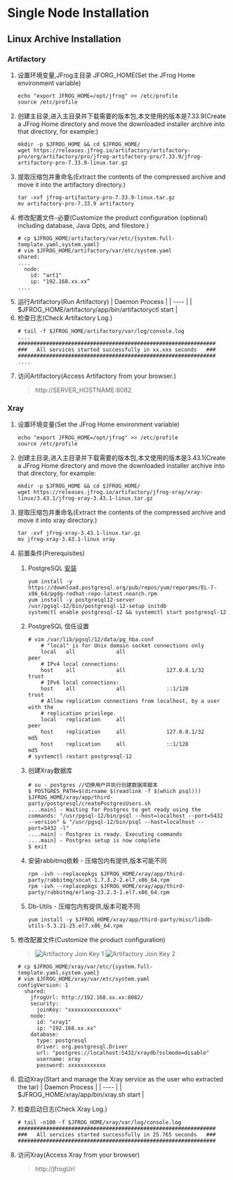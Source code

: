 # Single Node Installation
## Linux Archive Installation

### Artifactory
1. 设置环境变量,JFrog主目录 JFORG_HOME(Set the JFrog Home environment variable)
    ```shell
    echo "export JFROG_HOME=/opt/jfrog" >> /etc/profile
    source /etc/profile
    ```
2. 创建主目录,进入主目录并下载需要的版本包,本文使用的版本是7.33.9(Create a JFrog Home directory and move the downloaded installer archive into that directory, for example:)
    ```
    mkdir -p $JFROG_HOME && cd $JFROG_HOME/
    wget https://releases.jfrog.io/artifactory/artifactory-pro/org/artifactory/pro/jfrog-artifactory-pro/7.33.9/jfrog-artifactory-pro-7.33.9-linux.tar.gz
    ```
3. 提取压缩包并重命名(Extract the contents of the compressed archive and move it into the artifactory directory.)
    ```
    tar -xvf jfrog-artifactory-pro-7.33.9-linux.tar.gz
    mv artifactory-pro-7.33.9 artifactory
    ```
4. 修改配置文件-必要(Customize the product configuration (optional) including database, Java Opts, and filestore.)
    ```terminal
    # cp $JFROG_HOME/artifactory/var/etc/{system.full-template.yaml,system.yaml}
    # vim $JFROG_HOME/artifactory/var/etc/system.yaml
    shared:
    ....
      node:
        id: "art1"
        ip: "192.168.xx.xx”
    ....
    ```
5. 运行Artifactory(Run Artifactory)
    | Daemon Process |
    | ---- |
    | $JFROG_HOME/artifactory/app/bin/artifactoryctl start |
6. 检查日志(Check Artifactory Log.)
    ```
    # tail -f $JFROG_HOME/artifactory/var/log/console.log
    ....
    ###############################################################
    ###   All services started successfully in xx.xxx seconds   ###
    ###############################################################
    ....
    ```
7. 访问Artifactory(Access Artifactory from your browser.)
    > http://SERVER_HOSTNAME:8082
### Xray
1. 设置环境变量(Set the JFrog Home environment variable)
    ```shell
    echo "export JFROG_HOME=/opt/jfrog" >> /etc/profile
    source /etc/profile
    ```
2. 创建主目录,进入主目录并下载需要的版本包,本文使用的版本是3.43.1(Create a JFrog Home directory and move the downloaded installer archive into that directory, for example:
    ```shell
    mkdir -p $JFROG_HOME && cd $JFROG_HOME/
    wget https://releases.jfrog.io/artifactory/jfrog-xray/xray-linux/3.43.1/jfrog-xray-3.43.1-linux.tar.gz
    ```
3. 提取压缩包并重命名(Extract the contents of the compressed archive and move it into xray directory.)
    ```shell
    tar -xvf jfrog-xray-3.43.1-linux.tar.gz
    mv jfrog-xray-3.43.1-linux xray
    ```
4. 前置条件(Prerequisites)
    1. PostgreSQL [安装](https://www.postgresql.org/download/linux/redhat/)
        ```terminal
        yum install -y https://download.postgresql.org/pub/repos/yum/reporpms/EL-7-x86_64/pgdg-redhat-repo-latest.noarch.rpm
        yum install -y postgresql12-server
        /usr/pgsql-12/bin/postgresql-12-setup initdb
        systemctl enable postgresql-12 && systemctl start postgresql-12
        ```
    2. PostgreSQL 信任设置
        ```terminal
        # vim /var/lib/pgsql/12/data/pg_hba.conf
            # "local" is for Unix domain socket connections only
            local   all             all                                     peer
            # IPv4 local connections:
            host    all             all             127.0.0.1/32            trust
            # IPv6 local connections:
            host    all             all             ::1/128                 trust
            # Allow replication connections from localhost, by a user with the
            # replication privilege.
            local   replication     all                                     peer
            host    replication     all             127.0.0.1/32            md5
            host    replication     all             ::1/128                 md5
        # systemctl restart postgresql-12
        ```
    3. 创建Xray数据库
        ```
        # su - postgres //切换用户并执行创建数据库脚本
        $ POSTGRES_PATH=$(dirname $(readlink -f $(which psql))) $JFROG_HOME/xray/app/third-party/postgresql/createPostgresUsers.sh
        ....main] - Waiting for Postgres to get ready using the commands: "/usr/pgsql-12/bin/psql --host=localhost --port=5432 --version" & "/usr/pgsql-12/bin/psql --host=localhost --port=5432 -l"
        ....main] - Postgres is ready. Executing commands
        ....main] - Postgres setup is now complete
        $ exit
        ```
    4. 安装rabbitmq依赖 - 压缩包内有提供,版本可能不同
        ```shell
        rpm -ivh --replacepkgs $JFROG_HOME/xray/app/third-party/rabbitmq/socat-1.7.3.2-2.el7.x86_64.rpm
        rpm -ivh --replacepkgs $JFROG_HOME/xray/app/third-party/rabbitmq/erlang-23.2.3-1.el7.x86_64.rpm
        ```
    5. Db-Utils - 压缩包内有提供,版本可能不同
        ```shell
        yum install -y $JFROG_HOME/xray/app/third-party/misc/libdb-utils-5.3.21-25.el7.x86_64.rpm
        ```
5. 修改配置文件(Customize the product configuration)
    >![Artifactory Join Key 1](https://github.com/j1an5/JFrog_Self-Hosted/blob/main/resource/images/Artifactory%20Join%20Key%201.png?raw=true)
    ![Artifactory Join Key 2](https://github.com/j1an5/JFrog_Self-Hosted/blob/main/resource/images/Artifactory%20Join%20Key%202.png?raw=true)

    ```
    # cp $JFROG_HOME/xray/var/etc/{system.full-template.yaml,system.yaml}
    # vim $JFROG_HOME/xray/var/etc/system.yaml
    configVersion: 1
      shared:
        jfrogUrl: http://192.168.xx.xx:8082/
        security:
          joinKey: "xxxxxxxxxxxxxxxx"
        node:
          id: "xray1"
          ip: "192.168.xx.xx"
        database:
          type: postgresql
          driver: org.postgresql.Driver
          url: "postgres://localhost:5432/xraydb?sslmode=disable"
          username: xray
          password: xxxxxxxxxxxx
    ```
6. 启动Xray(Start and manage the Xray service as the user who extracted the tar)
    | Daemon Process |
    | ---- |
    | $JFROG_HOME/xray/app/bin/xray.sh start |
7. 检查启动日志(Check Xray Log.)
    ```termminal
    # tail -n100 -f $JFROG_HOME/xray/var/log/console.log
    ###############################################################
    ###   All services started successfully in 25.765 seconds   ###
    ###############################################################
    ```
8. 访问Xray(Access Xray from your browser)
    >http://jfrogUrl
